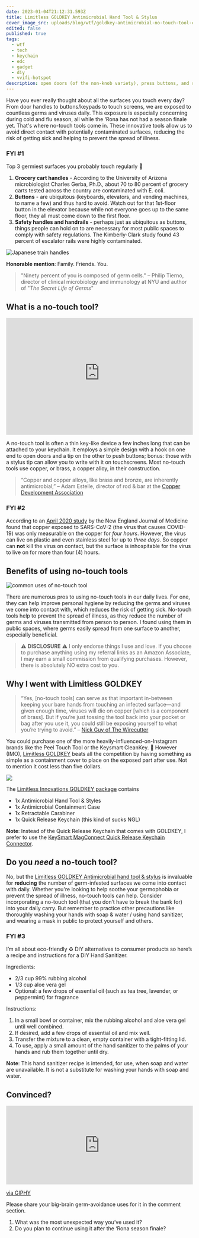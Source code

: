```yaml
---
date: 2023-01-04T21:12:31.593Z
title: Limitless GOLDKEY Antimicrobial Hand Tool & Stylus
cover_image_src: uploads/blog/wtf/goldkey-antimicrobial-no-touch-tool-cover.jpg
edited: false
published: true
tags:
  - wtf
  - tech
  - keychain
  - edc
  - gadget
  - diy
  - vvifi-hotspot
description: open doors (of the non-knob variety), press buttons, and reduce the number of germ-infested surfaces you come into contact with daily with no-touch tools
---
```


Have you ever really thought about all the surfaces you touch every day? From door handles to buttons/keypads to touch screens, we are exposed to countless germs and viruses daily. This exposure is especially concerning during cold and flu season, all while the ‘Rona has not had a season finale yet. That's where no-touch tools come in. These innovative tools allow us to avoid direct contact with potentially contaminated surfaces, reducing the risk of getting sick and helping to prevent the spread of illness.

### FYI #1
Top 3 germiest surfaces you probably touch regularly 🤢
1. **Grocery cart handles** - According to the University of Arizona microbiologist Charles Gerba, Ph.D., about 70 to 80 percent of grocery carts tested across the country are contaminated with E. coli.
2. **Buttons** - are ubiquitous (keyboards, elevators, and vending machines, to name a few) and thus hard to avoid. Watch out for that 1st-floor button in the elevator because while not everyone goes up to the same floor, they all must come down to the first floor.
3. **Safety handles and handrails** - perhaps just as ubiquitous as buttons, things people can hold on to are necessary for most public spaces to comply with safety regulations. The Kimberly-Clark study found 43 percent of escalator rails were highly contaminated.

<img src="https://res.cloudinary.com/shecodez/image/upload/v1672874149/vvifi_fyi%20blog/japanese-train-handles.jpg" alt="Japanese train handles" />

**Honorable mention**: Family. Friends. You.

> "Ninety percent of you is composed of germ cells."
– Philip Tierno, director of clinical microbiology and immunology at NYU and author of "_The Secret Life of Germs_"

## What is a no-touch tool?
<iframe width="100%" height="315" src="https://www.youtube-nocookie.com/embed/KKX9EGLIAkY" title="YouTube video player" frameborder="0" allow="accelerometer; autoplay; clipboard-write; encrypted-media; gyroscope; picture-in-picture; web-share" allowfullscreen></iframe>

A no-touch tool is often a thin key-like device a few inches long that can be attached to your keychain.  It employs a simple design with a hook on one end to open doors and a tip on the other to push buttons; bonus: those with a stylus tip can allow you to write with it on touchscreens. Most no-touch tools use copper, or brass, a copper alloy, in their construction. 

> “Copper and copper alloys, like brass and bronze, are inherently antimicrobial,” 
– Adam Estelle, director of rod & bar at the [Copper Development Association](https://www.copper.org/) 

### FYI #2
According to an [April 2020 study](https://www.nejm.org/doi/10.1056/NEJMc2004973) by the New England Journal of Medicine found that copper exposed to SARS-CoV-2 (the virus that causes COVID-19) was only measurable on the copper for _four hours_. However, the virus can live on plastic and even stainless steel for up to _three days_. So copper can **not** kill the virus on contact, but the surface is inhospitable for the virus to live on for more than four (4) hours.

## Benefits of using no-touch tools

<img src="https://res.cloudinary.com/shecodez/image/upload/v1672874153/vvifi_fyi%20blog/no-touch-tool-uses.png" alt="common uses of no-touch tool" />

There are numerous pros to using no-touch tools in our daily lives. For one, they can help improve personal hygiene by reducing the germs and viruses we come into contact with, which reduces the risk of getting sick. No-touch tools help to prevent the spread of illness, as they reduce the number of germs and viruses transmitted from person to person. I found using them in public spaces, where germs easily spread from one surface to another, especially beneficial.

> ⚠️ **DISCLOSURE** ⚠️ I only endorse things I use and love. If you choose to purchase anything using my referral links as an Amazon Associate, I may earn a small commission from qualifying purchases. However, there is absolutely NO extra cost to you.

## Why I went with Limitless GOLDKEY
> “Yes, [no-touch tools] can serve as that important in-between keeping your bare hands from touching an infected surface—and given enough time, viruses will die on copper [which is a component of brass]. But if you’re just tossing the tool back into your pocket or bag after you use it, you could still be exposing yourself to what you’re trying to avoid.”
– [Nick Guy of The Wirecutter](https://www.nytimes.com/wirecutter/blog/brass-touch-tool-instagram/) 

You could purchase one of the more heavily-influenced-on-Instagram brands like the Peel Touch Tool or the Keysmart CleanKey. 💸 However (IMO), [Limitless GOLDKEY](https://amzn.to/3ibEgU7) beats all the competition by having something as simple as a containment cover to place on the exposed part after use. Not to mention it cost less than five dollars.

<a href="https://www.amazon.com/dp/B09T2LL8WF?th=1&linkCode=li2&tag=vvifi_fyi-20&linkId=b5c66a05a56a25f23a9b0a7f08586bb0&language=en_US&ref_=as_li_ss_il" target="_blank"><img border="0" src="//ws-na.amazon-adsystem.com/widgets/q?_encoding=UTF8&ASIN=B09T2LL8WF&Format=_SL160_&ID=AsinImage&MarketPlace=US&ServiceVersion=20070822&WS=1&tag=vvifi_fyi-20&language=en_US" ></a><img src="https://ir-na.amazon-adsystem.com/e/ir?t=vvifi_fyi-20&language=en_US&l=li2&o=1&a=B09T2LL8WF" width="1" height="1" border="0" alt="" style="border:none !important; margin:0px !important;" />

The [Limitless Innovations GOLDKEY package](https://amzn.to/3ibEgU7) contains
- 1x Antimicrobial Hand Tool & Styles
- 1x Antimicrobial Containment Case
- 1x Retractable Carabiner
- 1x Quick Release Keychain (this kind of sucks NGL)

**Note**: Instead of the Quick Release Keychain that comes with GOLDKEY, I prefer to use the [KeySmart MagConnect Quick Release Keychain Connector](https://amzn.to/3GgccHc).

## Do you _need_ a no-touch tool?
No, but the [Limitless GOLDKEY Antimicrobial hand tool & stylus](https://amzn.to/3ibEgU7) is invaluable for **reducing** the number of germ-infested surfaces we come into contact with daily. Whether you're looking to help soothe your germophobia or prevent the spread of illness, no-touch tools can help. Consider incorporating a no-touch tool (that you don’t have to break the bank for) into your daily carry. But remember to practice other precautions like thoroughly washing your hands with soap & water / using hand sanitizer, and wearing a mask in public to protect yourself and others.

### FYI #3
I’m all about eco-friendly ♻️ DIY alternatives to consumer products so here’s a recipe and instructions for a DIY Hand Sanitizer.

Ingredients:
- 2/3 cup 99% rubbing alcohol
- 1/3 cup aloe vera gel
- Optional: a few drops of essential oil (such as tea tree, lavender, or peppermint) for fragrance

Instructions:
1. In a small bowl or container, mix the rubbing alcohol and aloe vera gel until well combined.
2. If desired, add a few drops of essential oil and mix well.
3. Transfer the mixture to a clean, empty container with a tight-fitting lid.
4. To use, apply a small amount of the hand sanitizer to the palms of your hands and rub them together until dry.

**Note**: This hand sanitizer recipe is intended, for use, when soap and water are unavailable. It is not a substitute for washing your hands with soap and water.

## Convinced?

<div style="width:100%;height:0;padding-bottom:42%;position:relative;"><iframe src="https://giphy.com/embed/vw8SGjMCbGr4Mn3n8l" width="100%" height="100%" style="position:absolute" frameBorder="0" class="giphy-embed" allowFullScreen></iframe></div><p><a href="https://giphy.com/gifs/arianagrande-ariana-grande-7-rings-vw8SGjMCbGr4Mn3n8l">via GIPHY</a></p>

Please share your big-brain germ-avoidance uses for it in the comment section.
1. What was the most unexpected way you’ve used it?
2. Do you plan to continue using it after the ‘Rona season finale?
